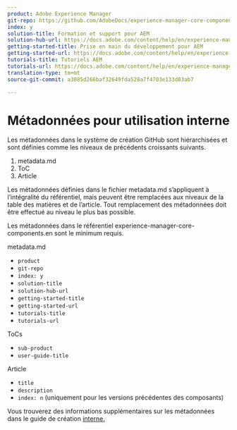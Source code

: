 ```yaml
---
product: Adobe Experience Manager
git-repo: https://github.com/AdobeDocs/experience-manager-core-components.fr
index: y
solution-title: Formation et support pour AEM
solution-hub-url: https://docs.adobe.com/content/help/en/experience-manager-cloud-service/sites/home.html
getting-started-title: Prise en main du développement pour AEM
getting-started-url: https://docs.adobe.com/content/help/en/experience-manager-cloud-service/core-concepts/home.html
tutorials-title: Tutoriels AEM
tutorials-url: https://docs.adobe.com/content/help/en/experience-manager-learn/cloud-service/overview.html
translation-type: tm+mt
source-git-commit: a3085d266baf32649fda528a7f4703e133d03ab7

---
```



# Métadonnées pour utilisation interne

Les métadonnées dans le système de création GitHub sont hiérarchisées et sont définies comme les niveaux de précédents croissants suivants.

1. metadata.md
1. ToC
1. Article

Les métadonnées définies dans le fichier metadata.md s’appliquent à l’intégralité du référentiel, mais peuvent être remplacées aux niveaux de la table des matières et de l’article. Tout remplacement des métadonnées doit être effectué au niveau le plus bas possible.

Les métadonnées dans le référentiel experience-manager-core-components.en sont le minimum requis.

metadata.md

* `product`
* `git-repo`
* `index: y`
* `solution-title`
* `solution-hub-url`
* `getting-started-title`
* `getting-started-url`
* `tutorials-title`
* `tutorials-url`

ToCs

* `sub-product`
* `user-guide-title`

Article

* `title`
* `description`
* `index: n` (uniquement pour les versions précédentes des composants)

Vous trouverez des informations supplémentaires sur les métadonnées dans le guide de création [interne.](https://docs.adobe.com/help/en/collaborative-doc-instructions/collaboration-guide/markdown/metadata.html#solution-metadata)

